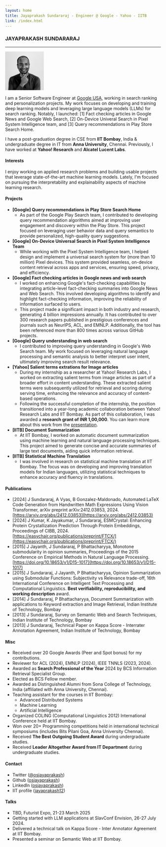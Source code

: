 ```yaml
---
layout: home
title: Jayaprakash Sundararaj - Engineer @ Google - Yahoo - IITB
link: /index.html
---
```


### JAYAPRAKASH SUNDARARAJ
---

<p align="left">
  <a href="./images/jp.jpg">
    <img src="./images/jp.jpg" width="125" alt="Jayaprakash Sundararaj">
  </a>
</p>

I am a Senior Software Engineer at [Google USA](https://www.google.com/), working in search ranking and personalization projects. My work focuses on developing and training deep learning models and leveraging large language models (LLMs) for search ranking. Notably, I launched: [1] Fact checking articles in Google News and Google Web Search, [2] On-Device Univeral Search in Pixel System Intelligence team, and [3] Query recommendations in Play Store Search Home.

I have a post-graduation degree in CSE from **IIT Bombay**, India & undergraduate degree in IT from **Anna University**, Chennai. Previously, I have worked at **Yahoo! Research** and **Alcatel Lucent Labs**.


#### Interests
I enjoy working on applied research problems and building usable projects that leverage state-of-the-art machine learning models. Lately, I'm focused on pursuing the interpretability and explainability aspects of machine learning research.


#### Projects
* **[Google] Query recommendations in Play Store Search Home**
    * As part of the Google Play Search team, I contributed to developing query recommendation algorithms aimed at improving user engagement and discovery within the Play Store. This project focused on leveraging user behavior data and query semantics to provide personalized, high-quality query suggestions.
* **[Google] On-Device Universal Search in Pixel System Intelligence Team**
    * While working with the Pixel System Intelligence team, I helped design and implement a universal search system for (more than 10 million) Pixel devices. This system provided seamless, on-device content retrieval across apps and services, ensuring speed, privacy, and efficiency.
* **[Google] Fact checking articles in Google news and web search**
    * I worked on enhancing Google's fact-checking capabilities by integrating article-level fact-checking summaries into Google News and Web Search. This involved developing algorithms to identify and highlight fact-checking information, improving the reliability of information surfaced to users.
    * This project made a significant impact in both industry and research, generating 4 billion impressions annually. It has contributed to over 300 research papers published in prestigious conferences and journals such as NeurIPS, ACL, and EMNLP. Additionally, the tool has been referenced more than 800 times across various GitHub projects.
* **[Google] Query understanding in web search**
    * I contributed to improving query understanding in Google's Web Search team. My work focused on leveraging natural language processing and semantic analysis to better interpret user intent, ultimately improving search result relevance.
* **[Yahoo] Salient terms extrations for Image articles**
    * During my internship as a researcher at Yahoo! Research Labs, I worked on extracting salient terms from image articles as part of a broader effort in content understanding. These extracted salient terms were subsequently utilized for retrieval and scoring during serving time, enhancing the relevance and accuracy of content-based operations.
    * Following the successful completion of the internship, the position transitioned into a year-long academic collaboration between Yahoo! Research Labs and IIT Bombay. As part of this collaboration, I was awarded a **research grant of INR 1,00,000**. You can learn more about this work from the [presentation](./assets/yahoo_news_article_intern.pdf).
* **[IITB] Document Summarization**
    * At IIT Bombay, I worked on automatic document summarization using machine learning and natural language processing techniques. This project aimed to generate concise and accurate summaries of large text documents, aiding quick information retrieval.
* **[IITB] Statistical Machine Translation**
    * I was involved in research on statistical machine translation at IIT Bombay. The focus was on developing and improving translation models for Indian languages, utilizing statistical techniques to enhance accuracy and fluency in translations.


#### Publications
* [2024] J Sundararaj, A Vyas, B Gonzalez-Maldonado, Automated LaTeX Code Generation from Handwritten Math Expressions Using Vision Transformer, arXiv preprint arXiv:2412.03853, 2024. [https://arxiv.org/abs/2412.03853](https://arxiv.org/abs/2412.03853)
* [2024] J Kumar, K Jayakumar, J Sundararaj, ESMCrystal: Enhancing Protein Crystallization Prediction Through Protein Embeddings, Proceedings of CIBB, 2024. [https://easychair.org/publications/preprint/FTCX/](https://easychair.org/publications/preprint/FTCX/)
* [2015] J Jayanth, J Sundararaj, P Bhattacharyya, Monotone submodularity in opinion summaries, Proceedings of the 2015 Conference on Empirical Methods in Natural Language Processing. [https://doi.org/10.18653/v1/D15-1017](https://doi.org/10.18653/v1/D15-1017)
* [2015] J Sundararaj, J Jayanth, P Bhattacharyya, Opinion Summarization using Submodular Functions: Subjectivity vs Relevance trade-off, 16th International Conference on Intelligent Text Processing and Computational Linguistics. **Best verifiability, reproducibility, and working description** award.
* [2014] J Sundararaj, P Bhattacharyya, Document Summarization with applications to Keyword extraction and Image Retrieval, Indian Institute of Technology, Bombay
* [2013] J Sundararaj, Survey on Semantic Web and Search Techniques, Indian Institute of Technology, Bombay
* [2013] J Sundararaj, Technical Paper on Kappa Score - Interrater Annotation Agreement, Indian Institute of Technology, Bombay


#### Misc
* Received over 20 Google Awards (Peer and Spot bonus) for my contributions.
* Reviewer for ACL (2024), EMNLP (2024), IEEE TNNLS (2023, 2024).
* Awarded as **Search Professional of the Year** 2024 by BCS Information Retrieval Specialist Group.
* Elected as BCS Fellow member.
* Awarded as Distinguished Alumni from Sona College of Technology, India (affiliated with Anna University, Chennai).
* Teaching assistant for the courses in IIT Bombay:
    * Advanced Distributed Systems
    * Machine Learning
    * Artificial Intelligence
* Organized COLING (Computational Linguistics 2012) International Conference held at IIT Bombay.
* Won over 20+ Programming competitions held in international technical symposiums (includes Bits Pilani Goa, Anna University Chennai).
* Received **The Best Outgoing Student Award** during undergraduate studies.
* Received **Leader Altogether Award from IT Department** during undergraduate studies.


#### Contact
* Twitter ([@osjayaprakash](https://twitter.com/osjayaprakash))
* Github ([osjayaprakash](http://github.com/osjayaprakash))
* LinkedIn ([osjayaprakash](http://linkedin.com/in/osjayaprakash))
* IIT profile ([jayaprakash12](https://www.cse.iitb.ac.in/~jayaprakash12/))


#### Talks
* TBD, Futurist Expo, 21-23 March 2025
* Getting started with LLM applications at SlavConf Envision, 26-27 July 2024.
* Delivered a technical talk on Kappa Score - Inter Annotator Agreement at IIT Bombay.
* Presented a seminar on Semantic Web at IIT Bombay.
